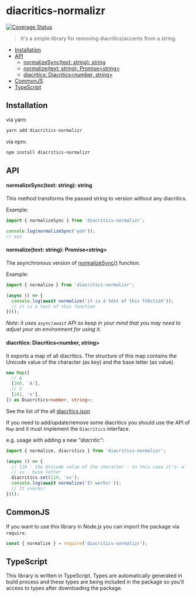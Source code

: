 # diacritics-normalizr <!-- omit in toc -->
[![Coverage Status](https://coveralls.io/repos/github/Wojteek/diacritics-normalizr/badge.svg?branch=master)](https://coveralls.io/github/Wojteek/diacritics-normalizr?branch=master)

> It's a simple library for removing diacritics/accents from a string.

- [Installation](#installation)
- [API](#api)
    - [normalizeSync(text: string): string](#normalizesynctext-string-string)
    - [normalize(text: string): Promise\<string\>](#normalizetext-string-promisestring)
    - [diacritics: Diacritics<number, string>](#diacritics-diacriticsnumber-string)
- [CommonJS](#commonjs)
- [TypeScript](#typescript)

## Installation

via yarn:
```bash
yarn add diacritics-normalizr
```

via npm:
```bash
npm install diacritics-normalizr
```

## API

#### normalizeSync(text: string): string

This method transforms the passed string to version without any diacritics.

Example:
```ts
import { normalizeSync } from 'diacritics-normalizr';

console.log(normalizeSync('ęóń'));
// eon
```

#### normalize(text: string): Promise\<string\>

The asynchronous version of [normalizeSync()](#normalizesynctext-string-string) function.

Example:
```ts
import { normalize } from 'diacritics-normalizr';

(async () => {
  console.log(await normalize('it is á téšt óf this fûňctióñ'));
  // it is a test of this function
})();
```

_Note: it uses `async/await` API so keep in your mind that you may need to adjust your an environment for using it._

#### diacritics: Diacritics<number, string>

It exports a map of all diacritics. The structure of this map contains the Unicode value of the character (as key) and the base letter (as value).

```ts
new Map([
  // Ą
  [260, 'A'],
  // ñ
  [241, 'n'],
]) as Diacritics<number, string>;
```

See the list of the all [diacritics.json](./src/diacritics.json)

If you need to add/update/remove some diacritics you should use the API of `Map` and it must implement the `Diacritics` interface.

e.g. usage with adding a new _"diacritic"_:
```ts
import { normalize, diacritics } from 'diacritics-normalizr';

(async () => {
  // 119 - the Unicode value of the character - in this case it's: w
  // vv - base letter
  diacritics.set(119, 'vv');
  console.log(await normalize('It works!'));
  // It vvorks!
})();
```

## CommonJS

If you want to use this library in Node.js you can import the package via `require`.

```js
const { normalize } = require('diacritics-normalizr');
```

## TypeScript

This library is written in TypeScript. Types are automatically generated in build process and these types are being included in the package so you'll access to types after downloading the package.
